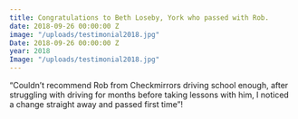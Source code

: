 ```yaml
---
title: Congratulations to Beth Loseby, York who passed with Rob.
date: 2018-09-26 00:00:00 Z
image: "/uploads/testimonial2018.jpg"
Date: 2018-09-26 00:00:00 Z
year: 2018
Image: "/uploads/testimonial2018.jpg"
---
```


“Couldn’t recommend Rob from Checkmirrors driving school enough, after struggling with driving for months before taking lessons with him, I noticed a change straight away and passed first time”!
